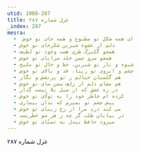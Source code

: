 ```yaml
---
utid: 1000-287
title: غزل شماره ۲۸۷
_index: 287
mesra:
  - ‌ ای همه شکل تو مطبوع و همه جای تو خوش
  - دلم از عشوه شیرین شکرخای تو خوش
  - همچو گلبرگ طری هست وجود تو لطیف
  - همچو سرو چمن خلد سراپای تو خوش
  - شیوه و ناز تو شیرین، خط و خال تو ملیح
  - چشم و ابروی تو زیبا، قد و بالای تو خوش
  - هم گلستان خیالم ز تو پرنقش و نگار
  - هم مشام دلم از زلف سمن سای تو خوش
  - در ره عشق که از سیل بلا نیست گذار
  - کرده ام خاطر خود را به تولّای تو خوش
  - پیش چشم تو بمیرم که بدان بیماری
  - می کند دردِ مرا از رخ زیبای تو خوش
  - در بیابان طلب گر چه ز هر سو خطریست
  - میرود حافظ بیدل به تمنّای تو خوش
---
```

غزل شماره ۲۸۷
